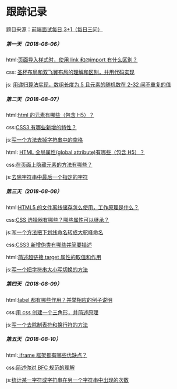 # 跟踪记录

题目来源：[前端面试每日 3+1（每日三问）](https://github.com/haizlin/fe-interview)

##### 第一天（2018-08-06）

html:[页面导入样式时，使用 link 和@import 有什么区别？](https://github.com/zivenday/learning/issues/1)

css: [圣杯布局和双飞翼布局的理解和区别，并用代码实现](https://github.com/zivenday/learning/issues/2)

js: [用递归算法实现，数组长度为 5 且元素的随机数在 2-32 间不重复的值](https://github.com/zivenday/learning/issues/3)

##### 第二天（2018-08-07）

html:[html 的元素有哪些（包含 H5）？](https://github.com/zivenday/learning/issues/4)

css:[CSS3 有哪些新增的特性？](https://github.com/zivenday/learning/issues/5)

js:[写一个方法去掉字符串中的空格](https://github.com/zivenday/learning/issues/6)

html: [HTML 全局属性(global attribute)有哪些（包含 H5）？](https://github.com/zivenday/learning/issues/7)

css:[在页面上隐藏元素的方法有哪些？](https://github.com/zivenday/learning/issues/8)

js:[去除字符串中最后一个指定的字符](https://github.com/zivenday/learning/issues/9)

##### 第三天（2018-08-08）

html:[HTML5 的文件离线储存怎么使用，工作原理是什么？](https://github.com/zivenday/learning/issues/10)

css:[CSS 选择器有哪些？哪些属性可以继承？](https://github.com/zivenday/learning/issues/11)

js:[写一个方法把下划线命名转成大驼峰命名](https://github.com/zivenday/learning/issues/14)

css:[CSS3 新增伪类有哪些并简要描述](https://github.com/zivenday/learning/issues/13)

html:[简述超链接 target 属性的取值和作用](https://github.com/zivenday/learning/issues/12)

js:[写一个把字符串大小写切换的方法](https://github.com/zivenday/learning/issues/15)

##### 第四天（2018-08-09）

html:[label 都有哪些作用？并举相应的例子说明](https://github.com/zivenday/learning/issues/16)

css:[用 css 创建一个三角形，并简述原理](https://github.com/zivenday/learning/issues/17)

js:[写一个去除制表符和换行符的方法](https://github.com/zivenday/learning/issues/18)

##### 第五天（2018-08-10）

html:[ iframe 框架都有哪些优缺点？](https://github.com/zivenday/learning/issues/19)

css:[简述你对 BFC 规范的理解](https://github.com/zivenday/learning/issues/20)

js:[统计某一字符或字符串在另一个字符串中出现的次数](https://github.com/zivenday/learning/issues/21)
